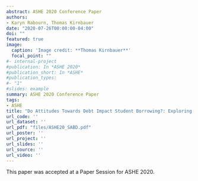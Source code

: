 ```yaml
---
abstract: ASHE 2020 Conference Paper
authors:
- Karyn Rabourn, Thomas Kirnbauer
date: "2020-07-26T00:00:00-04:00"
doi: ""
featured: true
image:
  caption: 'Image credit: **Thomas Kirnbauer**'
  focal_point: ""
#- internal-project
#publication: In *ASHE 2020*
#publication_short: In *ASHE*
#publication_types:
#- "1"
#slides: example
summary: ASHE 2020 Conference Paper
tags:
- ASHE
title: "Do Attitudes Towards Debt Impact Student Borrowing?: Exploring Connections Between Reliance, Borrowing, and Debt Loads "
url_code: ''
url_dataset: ''
url_pdf: "files/ASHE20_SABD.pdf"
url_poster: ''
url_project: ''
url_slides: ''
url_source: ''
url_video: ''
---
```


This paper was accepted at a Paper Session for ASHE 2020. 